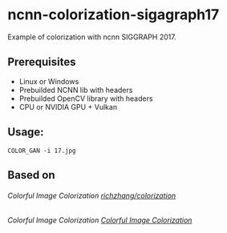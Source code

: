 # ncnn-colorization-sigagraph17
Example of colorization with ncnn SIGGRAPH 2017.

## Prerequisites<br>
* Linux or Windows<br>
* Prebuilded NCNN lib with headers<br>
* Prebuilded OpenCV library with headers
* CPU or NVIDIA GPU + Vulkan<br>

## Usage:
```
COLOR_GAN -i 17.jpg
```

## Based on<br>
###### Colorful Image Colorization [richzhang/colorization](https://github.com/richzhang/colorization)<br>
###### Colorful Image Colorization [Colorful Image Colorization](http://richzhang.github.io/colorization/)
